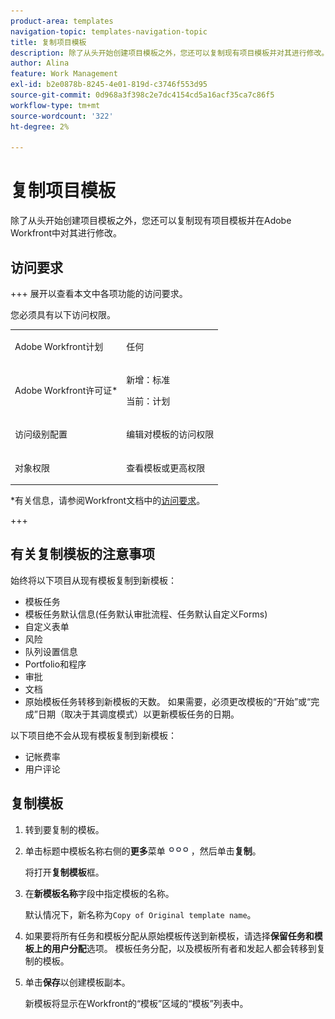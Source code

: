 ```yaml
---
product-area: templates
navigation-topic: templates-navigation-topic
title: 复制项目模板
description: 除了从头开始创建项目模板之外，您还可以复制现有项目模板并对其进行修改。
author: Alina
feature: Work Management
exl-id: b2e0878b-8245-4e01-819d-c3746f553d95
source-git-commit: 0d968a3f398c2e7dc4154cd5a16acf35ca7c86f5
workflow-type: tm+mt
source-wordcount: '322'
ht-degree: 2%

---
```


# 复制项目模板

<!--Audited: 5/2025-->

除了从头开始创建项目模板之外，您还可以复制现有项目模板并在Adobe Workfront中对其进行修改。

## 访问要求

+++ 展开以查看本文中各项功能的访问要求。

您必须具有以下访问权限。

<table style="table-layout:auto"> 
 <col> 
 <col> 
 <tbody> 
  <tr> 
   <td role="rowheader">Adobe Workfront计划</td> 
   <td> <p>任何 </p> </td> 
  </tr> 
  <tr> 
   <td role="rowheader">Adobe Workfront许可证*</td> 
   <td><p>新增：标准</p> 
   <p>当前：计划 </p> </td> 
  </tr> 
  <tr> 
   <td role="rowheader">访问级别配置</td> 
   <td> <p>编辑对模板的访问权限</p> </td> 
  </tr> 
  <tr> 
   <td role="rowheader">对象权限</td> 
   <td> <p>查看模板或更高权限</p>  </td> 
  </tr> 
 </tbody> 
</table>

*有关信息，请参阅Workfront文档中的[访问要求](/help/quicksilver/administration-and-setup/add-users/access-levels-and-object-permissions/access-level-requirements-in-documentation.md)。

+++

## 有关复制模板的注意事项

始终将以下项目从现有模板复制到新模板：

* 模板任务
* 模板任务默认信息(任务默认审批流程、任务默认自定义Forms)
* 自定义表单
* 风险
* 队列设置信息
* Portfolio和程序
* 审批
* 文档
* 原始模板任务转移到新模板的天数。 如果需要，必须更改模板的“开始”或“完成”日期（取决于其调度模式）以更新模板任务的日期。

以下项目绝不会从现有模板复制到新模板：

* 记帐费率
* 用户评论

## 复制模板


<!--ensure steps and casing on the fields and buttons is accurate with unshim-->

1. 转到要复制的模板。
1. 单击标题中模板名称右侧的&#x200B;**更多**&#x200B;菜单![更多图标](assets/qs-more-icon-on-an-object.png)，然后单击&#x200B;**复制**。

   将打开&#x200B;**复制模板**&#x200B;框。

   <!--![Copy template box](assets/copy-template-box.png)-->

1. 在&#x200B;**新模板名称**&#x200B;字段中指定模板的名称。

   默认情况下，新名称为`Copy of Original template name`。

1. 如果要将所有任务和模板分配从原始模板传送到新模板，请选择&#x200B;**保留任务和模板上的用户分配**&#x200B;选项。 模板任务分配，以及模板所有者和发起人都会转移到复制的模板。
1. 单击&#x200B;**保存**&#x200B;以创建模板副本。

   新模板将显示在Workfront的“模板”区域的“模板”列表中。
